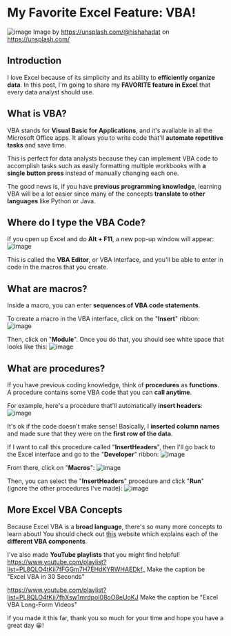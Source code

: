 # My Favorite Excel Feature: VBA! 
![image](https://github.com/dylans0ng/dylans0ng.github.io/assets/112503726/7d1114c2-8d53-4a5b-88e7-1127e9f4a416)
Image by https://unsplash.com/@hishahadat on https://unsplash.com/

## Introduction
I love Excel because of its simplicity and its ability to **efficiently organize data**. In this post, I'm going to share my **FAVORITE feature in Excel** that every data analyst should use.

## What is VBA?
VBA stands for **Visual Basic for Applications**, and it's available in all the Microsoft Office apps. It allows you to write code that'll **automate repetitive tasks** and save time. 

This is perfect for data analysts because they can implement VBA code to accomplish tasks such as easily formatting multiple workbooks with **a single button press** instead of manually changing each one. 

The good news is, if you have **previous programming knowledge**, learning VBA will be a lot easier since many of the concepts **translate to other languages** like Python or Java. 

## Where do I type the VBA Code?
If you open up Excel and do **Alt + F11**, a new pop-up window will appear:
![image](https://github.com/dylans0ng/dylans0ng.github.io/assets/112503726/c9b38757-7a9b-4657-88b1-6fcbb2f7426f)

This is called the **VBA Editor**, or VBA Interface, and you'll be able to enter in code in the macros that you create. 

## What are macros?
Inside a macro, you can enter **sequences of VBA code statements**. 

To create a macro in the VBA interface, click on the "**Insert**" ribbon:
![image](https://github.com/dylans0ng/dylans0ng.github.io/assets/112503726/77f8f577-c2a9-4d2b-b2d5-0d602c2c2179)

Then, click on "**Module**". Once you do that, you should see white space that looks like this:
![image](https://github.com/dylans0ng/dylans0ng.github.io/assets/112503726/efa121ac-e599-4f45-8335-e304190960b7)

## What are procedures?
If you have previous coding knowledge, think of **procedures** as **functions**. A procedure contains some VBA code that you can **call anytime**. 

For example, here's a procedure that'll automatically **insert headers**:
![image](https://github.com/dylans0ng/dylans0ng.github.io/assets/112503726/f4c7b658-9655-4b70-8177-4a6dbf1af09b)

It's ok if the code doesn't make sense! Basically, I **inserted column names** and made sure that they were on the **first row of the data**.

If I want to call this procedure called "**InsertHeaders**", then I'll go back to the Excel interface and go to the "**Developer**" ribbon:
![image](https://github.com/dylans0ng/dylans0ng.github.io/assets/112503726/a0c9155d-7413-4799-9218-ab0295f90eff)

From there, click on "**Macros**":
![image](https://github.com/dylans0ng/dylans0ng.github.io/assets/112503726/dcaa505a-8258-46f8-ab59-fa665b37b97f)

Then, you can select the "**InsertHeaders**" procedure and click "**Run**" (ignore the other procedures I've made):
![image](https://github.com/dylans0ng/dylans0ng.github.io/assets/112503726/f6f98dd2-2565-4e5a-9a12-a56fa71468e2)

## More Excel VBA Concepts 
Because Excel VBA is a **broad language**, there's so many more concepts to learn about! You should check out [this](https://www.excel-easy.com/vba.html) website which explains each of the **different VBA components**. 

I've also made **YouTube playlists** that you might find helpful!
https://www.youtube.com/playlist?list=PL8QLO4tKii7fFGGm7H7EHdKYRWHAEDkf_
Make the caption be "Excel VBA in 30 Seconds"

https://www.youtube.com/playlist?list=PL8QLO4tKii7fhXsw1mrdpoI08oO8eUoKJ
Make the caption be "Excel VBA Long-Form Videos" 

If you made it this far, thank you so much for your time and hope you have a great day 😀!
